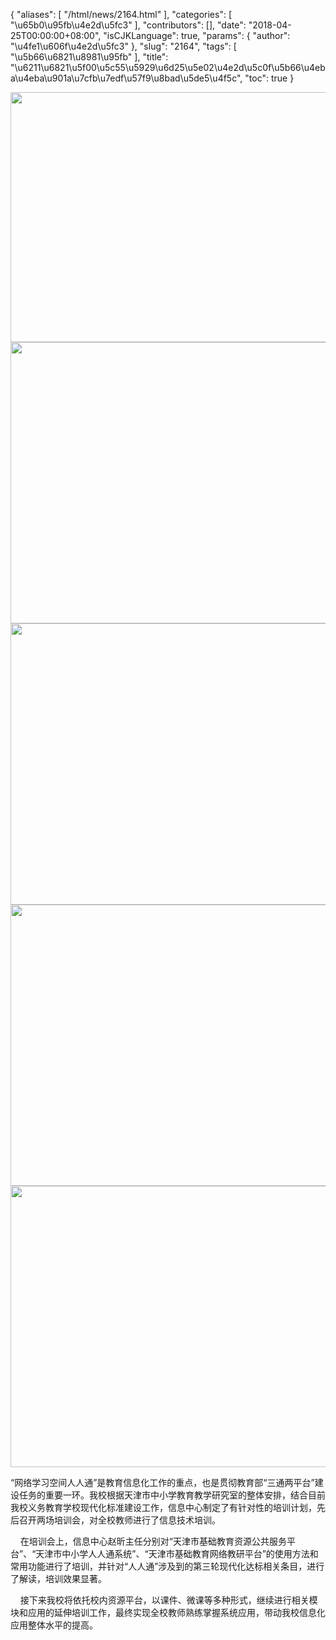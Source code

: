 {
    "aliases": [
        "/html/news/2164.html"
    ],
    "categories": [
        "\u65b0\u95fb\u4e2d\u5fc3"
    ],
    "contributors": [],
    "date": "2018-04-25T00:00:00+08:00",
    "isCJKLanguage": true,
    "params": {
        "author": "\u4fe1\u606f\u4e2d\u5fc3"
    },
    "slug": "2164",
    "tags": [
        "\u5b66\u6821\u8981\u95fb"
    ],
    "title": "\u6211\u6821\u5f00\u5c55\u5929\u6d25\u5e02\u4e2d\u5c0f\u5b66\u4eba\u4eba\u901a\u7cfb\u7edf\u57f9\u8bad\u5de5\u4f5c",
    "toc": true
}


<img
    src="https://cdn.tfls.online/mirror/full/0274a4062f30559f37412449e647e1a8337cee46.jpg"
    style="display:block;margin-left:auto;margin-right:auto;"
    decoding="async"
    fetchpriority="auto"
    loading="lazy"
    height="400"
    width="600"
/>
<img
    src="https://cdn.tfls.online/mirror/full/db14f49fb8853237fee311bfc9913f0fb3a2bd11.jpg"
    style="display:block;margin-left:auto;margin-right:auto;"
    decoding="async"
    fetchpriority="auto"
    loading="lazy"
    height="450"
    width="600"
/>
<img
    src="https://cdn.tfls.online/mirror/full/471929b7215860964de954e32e617ec8618f3827.jpg"
    style="display:block;margin-left:auto;margin-right:auto;"
    decoding="async"
    fetchpriority="auto"
    loading="lazy"
    height="450"
    width="600"
/>
<img
    src="https://cdn.tfls.online/mirror/full/c54da5b3e6934bbbf2c73fd40bdd9e85a681a4eb.jpg"
    style="display:block;margin-left:auto;margin-right:auto;"
    decoding="async"
    fetchpriority="auto"
    loading="lazy"
    height="450"
    width="600"
/>
<img
    src="https://cdn.tfls.online/mirror/full/c0abecba38f3488bcddcd5f8c1133060d4326b9c.jpg"
    style="display:block;margin-left:auto;margin-right:auto;"
    decoding="async"
    fetchpriority="auto"
    loading="lazy"
    height="450"
    width="600"
/>




  






  






“网络学习空间人人通”是教育信息化工作的重点，也是贯彻教育部“三通两平台”建设任务的重要一环。我校根据天津市中小学教育教学研究室的整体安排，结合目前我校义务教育学校现代化标准建设工作，信息中心制定了有针对性的培训计划，先后召开两场培训会，对全校教师进行了信息技术培训。




    在培训会上，信息中心赵昕主任分别对“天津市基础教育资源公共服务平台”、“天津市中小学人人通系统”、“天津市基础教育网络教研平台”的使用方法和常用功能进行了培训，并针对“人人通”涉及到的第三轮现代化达标相关条目，进行了解读，培训效果显著。 




    接下来我校将依托校内资源平台，以课件、微课等多种形式，继续进行相关模块和应用的延伸培训工作，最终实现全校教师熟练掌握系统应用，带动我校信息化应用整体水平的提高。 




  





  




